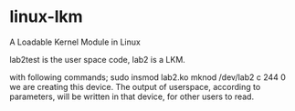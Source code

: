 # linux-lkm
A Loadable Kernel Module in Linux

lab2test is the user space code, lab2 is a LKM.

with following commands;
sudo insmod lab2.ko mknod /dev/lab2 c 244 0 we are creating this device. The output of userspace, according to parameters, will be written in that device, for other users to read.
